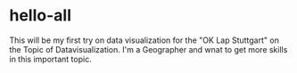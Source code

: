 # hello-all

This will be my first try on data visualization for the "OK Lap Stuttgart" on the Topic of Datavisualization. 
I'm a Geographer and wnat to get more skills in this important topic.
